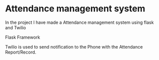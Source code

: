 # Attendance management system

In the project I have made a Attendance management system using flask and Twilio

Flask Framework

Twilio is used to send notification to the Phone with the Attendance Report/Record.
